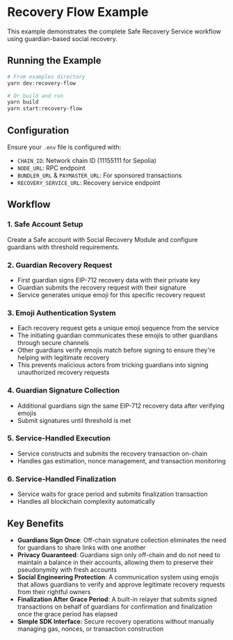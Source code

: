 # Recovery Flow Example

This example demonstrates the complete Safe Recovery Service workflow using guardian-based social recovery.

## Running the Example

```bash
# From examples directory
yarn dev:recovery-flow

# Or build and run
yarn build
yarn start:recovery-flow
```

## Configuration

Ensure your `.env` file is configured with:
- `CHAIN_ID`: Network chain ID (11155111 for Sepolia)
- `NODE_URL`: RPC endpoint
- `BUNDLER_URL` & `PAYMASTER_URL`: For sponsored transactions
- `RECOVERY_SERVICE_URL`: Recovery service endpoint

## Workflow

### 1. Safe Account Setup
Create a Safe account with Social Recovery Module and configure guardians with threshold requirements.

### 2. Guardian Recovery Request
- First guardian signs EIP-712 recovery data with their private key
- Guardian submits the recovery request with their signature
- Service generates unique emoji for this specific recovery request

### 3. Emoji Authentication System
- Each recovery request gets a unique emoji sequence from the service
- The initiating guardian communicates these emojis to other guardians through secure channels
- Other guardians verify emojis match before signing to ensure they're helping with legitimate recovery
- This prevents malicious actors from tricking guardians into signing unauthorized recovery requests

### 4. Guardian Signature Collection
- Additional guardians sign the same EIP-712 recovery data after verifying emojis
- Submit signatures until threshold is met

### 5. Service-Handled Execution
- Service constructs and submits the recovery transaction on-chain
- Handles gas estimation, nonce management, and transaction monitoring

### 6. Service-Handled Finalization
- Service waits for grace period and submits finalization transaction
- Handles all blockchain complexity automatically

## Key Benefits

- **Guardians Sign Once**: Off-chain signature collection eliminates the need for guardians to share links with one another
- **Privacy Guaranteed**: Guardians sign only off-chain and do not need to maintain a balance in their accounts, allowing them to preserve their pseudonymity with fresh accounts
- **Social Engineering Protection**: A communication system using emojis that allows guardians to verify and approve legitimate recovery requests from their rightful owners
- **Finalization After Grace Period**: A built-in relayer that submits signed transactions on behalf of guardians for confirmation and finalization once the grace period has elapsed
- **Simple SDK Interface**: Secure recovery operations without manually managing gas, nonces, or transaction construction
